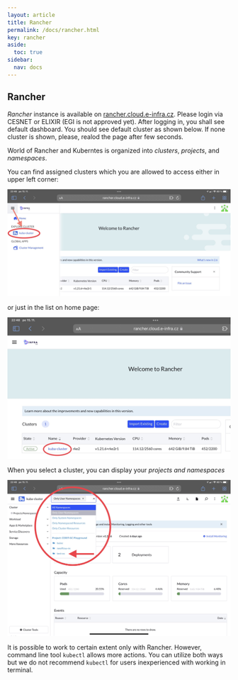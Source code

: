 ```yaml
---
layout: article
title: Rancher
permalink: /docs/rancher.html
key: rancher
aside:
  toc: true
sidebar:
  nav: docs
---
```


## Rancher

_Rancher_ instance is available on [rancher.cloud.e-infra.cz](https://rancher.cloud.e-infra.cz). Please login via CESNET or ELIXIR (EGI is not approved yet).
After logging in, you shall see default dashboard. You should see default cluster as shown below. If none cluster is shown, please, realod the page after few seconds.

World of Rancher and Kuberntes is organized into *clusters*, *projects*, and *namespaces*.

You can find assigned clusters which you are allowed to access either in upper left corner:

![clusters](cluster1.jpg)

or just in the list on home page:

![home page](cluster2.jpg)

When you select a cluster, you can display your *projects and namespaces*

![projects and namespaces](projects.jpg)

It is possible to work to certain extent only with Rancher. However, command line tool `kubectl` allows more actions. You can utilize both ways but we do not recommend `kubectl` for users inexperienced with working in terminal.
